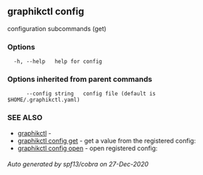 ## graphikctl config

configuration subcommands (get)

### Options

```
  -h, --help   help for config
```

### Options inherited from parent commands

```
      --config string   config file (default is $HOME/.graphikctl.yaml)
```

### SEE ALSO

* [graphikctl](graphikctl.md)	 - 
* [graphikctl config get](graphikctl_config_get.md)	 - get a value from the registered config: 
* [graphikctl config open](graphikctl_config_open.md)	 - open registered config: 

###### Auto generated by spf13/cobra on 27-Dec-2020
